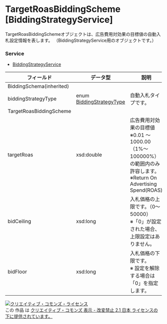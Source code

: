 # TargetRoasBiddingScheme [BiddingStrategyService]
TargetRoasBiddingSchemeオブジェクトは、広告費用対効果の目標値の自動入札設定情報を表します。
（BiddingStrategyService用のオブジェクトです。）

### Service
+ [BiddingStrategyService](../services/BiddingStrategyService.md)

| フィールド | データ型 | 説明 | ADD | SET | REMOVE | 
|---|---|---|---|---|---|
| BiddingSchema(inherited)||||||
| biddingStrategyType| enum <a href="../data/BiddingStrategyType.md">BiddingStrategyType</a>| 自動入札タイプです。| Req| Req<br>                        (notupdatable)| ─ |
| TargetRoasBiddingScheme||||||
| targetRoas| xsd:double| 広告費用対効果の目標値<br>※0.01 〜1000.00（1%〜100000%）の範囲内のみ許容します。<br>※Return On Advertising Spend(ROAS)| Req| Opt<br>                        (updatable)| ─ |
| bidCeiling| xsd:long| 入札価格の上限です。（0～50000）<br>※「0」が設定された場合、上限設定はありません。| Opt| Opt<br>                        (updatable)| ─ |
| bidFloor| xsd:long| 入札価格の下限です。<br>※ 設定を解除する場合は「0」を指定します。| Opt| Opt<br>                        (updatable)| ─ |
<a rel="license" href="http://creativecommons.org/licenses/by-nd/2.1/jp/"><img alt="クリエイティブ・コモンズ・ライセンス" style="border-width:0" src="https://i.creativecommons.org/l/by-nd/2.1/jp/88x31.png" /></a><br />この 作品 は <a rel="license" href="http://creativecommons.org/licenses/by-nd/2.1/jp/">クリエイティブ・コモンズ 表示 - 改変禁止 2.1 日本 ライセンスの下に提供されています。</a>
